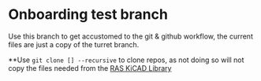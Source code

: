 # Onboarding test branch
Use this branch to get accustomed to the git & github workflow, the current files are just a copy of the turret branch.

**Use `git clone [] --recursive` to clone repos, as not doing so will not copy the files needed from the [RAS KiCAD Library](https://github.com/ut-ras/KiCad_Library.git)
